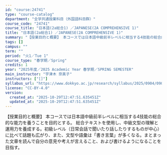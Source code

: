 ```yaml
---
id: "course:24741"
type: "course-catalog"
department: "全学共通授業科目（外国語科目群）"
course_code: "24741"
course_title: "日本語(2a総合1) ／JAPANESE(2A COMPREHENSIVE 1)"
title: "日本語(2a総合1) ／JAPANESE(2A COMPREHENSIVE 1)"
summary: "【授業目的と概要】 本コースでは日本語中級前半レベルに相当する4技能の総合的な能力を養うことを目的とする。 総合テキストを使用し、中級文型の理解と運用力を養成する。初級レベル（日常会話で聞いたり話したりするものが中心）に比べて話題も広がり、…"
tags: []
campus: ""
term: ""
period: "火1／Tue 1"
course_type: "春学期／Spring"
credits: 1
year: "2025年度／2025 Academic Year 春学期／SPRING SEMESTER"
main_instructor: "宇津木 奈美子"
instructors: ["[]"]
syllabus_url: "https://www.dokkyo.ac.jp/research/syllabus/2025/0904/0904_24741_ja_JP.html"
license: "CC-BY-4.0"
version:
  created_at: "2025-10-29T12:47:51.635451Z"
  updated_at: "2025-10-29T12:47:51.635451Z"
---
```

【授業目的と概要】 本コースでは日本語中級前半レベルに相当する4技能の総合的な能力を養うことを目的とする。 総合テキストを使用し、中級文型の理解と運用力を養成する。初級レベル（日常会話で聞いたり話したりするものが中心）に比べて話題も広がり、また、文型や語彙は「書き言葉」が多くなる。まとまった文章を読んで自分の意見や考えが言えること、および書けるようになることを目指す。
